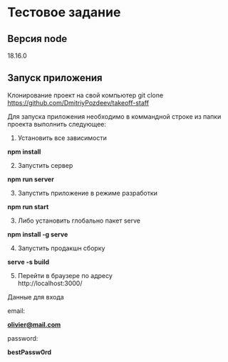 
# Тестовое задание 
## Версия node  
18.16.0  
## Запуск приложения

Клонирование проект на свой компьютер 
git clone https://github.com/DmitriyPozdeev/takeoff-staff  

Для запуска приложения необходимо в коммандной строке из папки проекта выполнить следующее:  
1. Установить все зависимости  

**npm install**  

2. Запустить сервер  

**npm run server**  

3. Запустить приложение в режиме разработки  

**npm run start**  

3. Либо установить глобально пакет serve  

**npm install -g serve** 

4. Запустить продакшн сборку  

**serve -s build**  

5. Перейти в браузере по адресу  
http://localhost:3000/

Данные для входа  

email:  

**olivier@mail.com**  

password:  

**bestPassw0rd**  
